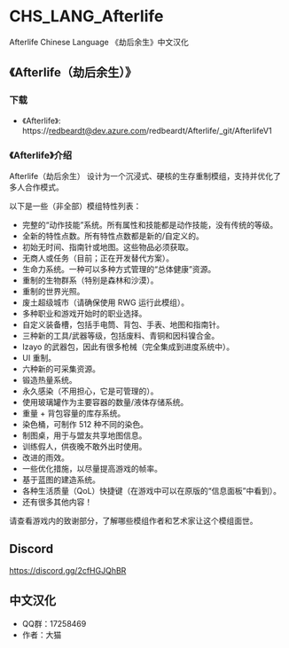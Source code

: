 # CHS_LANG_Afterlife
Afterlife Chinese Language 《劫后余生》中文汉化

## 《Afterlife（劫后余生）》 

### 下载
- 《Afterlife》: https://redbeardt@dev.azure.com/redbeardt/Afterlife/_git/AfterlifeV1

### 《Afterlife》介绍
Afterlife（劫后余生） 设计为一个沉浸式、硬核的生存重制模组，支持并优化了多人合作模式。

以下是一些（非全部）模组特性列表：

- 完整的“动作技能”系统。所有属性和技能都是动作技能，没有传统的等级。
- 全新的特性点数。所有特性点数都是新的/自定义的。
- 初始无时间、指南针或地图。这些物品必须获取。
- 无商人或任务（目前；正在开发替代方案）。
- 生命力系统。一种可以多种方式管理的“总体健康”资源。
- 重制的生物群系（特别是森林和沙漠）。
- 重制的世界光照。
- 废土超级城市（请确保使用 RWG 运行此模组）。
- 多种职业和游戏开始时的职业选择。
- 自定义装备槽，包括手电筒、背包、手表、地图和指南针。
- 三种新的工具/武器等级，包括废料、青铜和因科镍合金。
- Izayo 的武器包，因此有很多枪械（完全集成到进度系统中）。
- UI 重制。
- 六种新的可采集资源。
- 锻造热量系统。
- 永久感染（不用担心，它是可管理的）。
- 使用玻璃罐作为主要容器的数量/液体存储系统。
- 重量 + 背包容量的库存系统。
- 染色桶，可制作 512 种不同的染色。
- 制图桌，用于与盟友共享地图信息。
- 训练假人，供夜晚不敢外出时使用。
- 改进的雨效。
- 一些优化措施，以尽量提高游戏的帧率。
- 基于蓝图的建造系统。
- 各种生活质量（QoL）快捷键（在游戏中可以在原版的“信息面板”中看到）。
- 还有很多其他内容！

请查看游戏内的致谢部分，了解哪些模组作者和艺术家让这个模组面世。

## Discord
https://discord.gg/2cfHGJQhBR

## 中文汉化
- QQ群：17258469
- 作者：大猫
